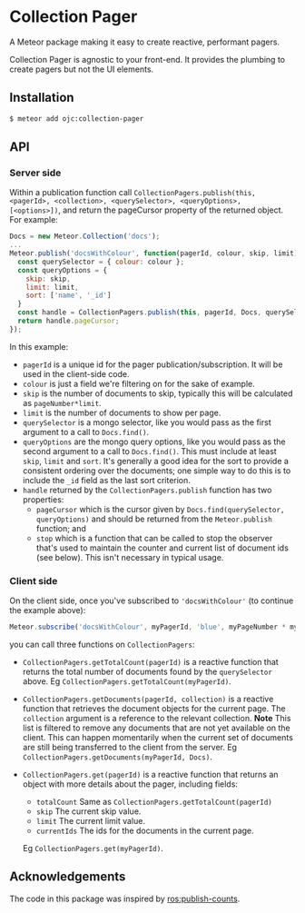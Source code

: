 # Collection Pager

A Meteor package making it easy to create reactive, performant pagers.

Collection Pager is agnostic to your front-end. It provides the plumbing to create pagers but not the UI elements.

## Installation

``` sh
$ meteor add ojc:collection-pager
```

## API

### Server side
Within a publication function call `CollectionPagers.publish(this, <pagerId>, <collection>, <querySelector>, <queryOptions>, [<options>])`,
and return the pageCursor property of the returned object. For example:
```js
Docs = new Meteor.Collection('docs');
...
Meteor.publish('docsWithColour', function(pagerId, colour, skip, limit) {
  const querySelector = { colour: colour };
  const queryOptions = {
    skip: skip,
    limit: limit,
    sort: ['name', '_id']
  }
  const handle = CollectionPagers.publish(this, pagerId, Docs, querySelector, queryOptions);
  return handle.pageCursor;
});
```

In this example:
- `pagerId` is a unique id for the pager publication/subscription. It will be used in the client-side code.
- `colour` is just a field we're filtering on for the sake of example.
- `skip` is the number of documents to skip, typically this will be calculated as `pageNumber*limit`.
- `limit` is the number of documents to show per page.
- `querySelector` is a mongo selector, like you would pass as the first argument to a call to `Docs.find()`.
- `queryOptions` are the mongo query options, like you would pass as the second argument to a call to `Docs.find()`.
  This must include at least `skip`, `limit` and `sort`. It's generally a good idea for the sort to provide a consistent ordering over the documents; one simple way to do this is to include the `_id` field as the last sort criterion.
- `handle` returned by the `CollectionPagers.publish` function has two properties:
  - `pageCursor` which is the cursor given by `Docs.find(querySelector, queryOptions)` and should be returned from the `Meteor.publish` function; and
  - `stop` which is a function that can be called to stop the observer that's used to maintain the counter and current list of document ids (see below). This isn't necessary in typical usage.

### Client side

On the client side, once you've subscribed to `'docsWithColour'` (to continue the example above):
```js
Meteor.subscribe('docsWithColour', myPagerId, 'blue', myPageNumber * myLimit, myLimit);
```
you can call three functions on `CollectionPagers`:
- `CollectionPagers.getTotalCount(pagerId)` is a reactive function that returns the total number of documents found by the `querySelector` above. Eg `CollectionPagers.getTotalCount(myPagerId)`.
- `CollectionPagers.getDocuments(pagerId, collection)` is a reactive function that retrieves the document objects for the current page. The `collection` argument is a reference to the relevant collection. **Note** This list is filtered to remove any documents that are not yet available on the client. This can happen momentarily when the current set of documents are still being transferred to the client from the server. Eg `CollectionPagers.getDocuments(myPagerId, Docs)`.
- `CollectionPagers.get(pagerId)` is a reactive function that returns an object with more details about the pager, including fields:
  - `totalCount` Same as `CollectionPagers.getTotalCount(pagerId)`
  - `skip` The current skip value.
  - `limit` The current limit value.
  - `currentIds` The ids for the documents in the current page.

  Eg `CollectionPagers.get(myPagerId)`.


## Acknowledgements

The code in this package was inspired by [ros:publish-counts](https://github.com/BrianRosamilia/publish-counts).
